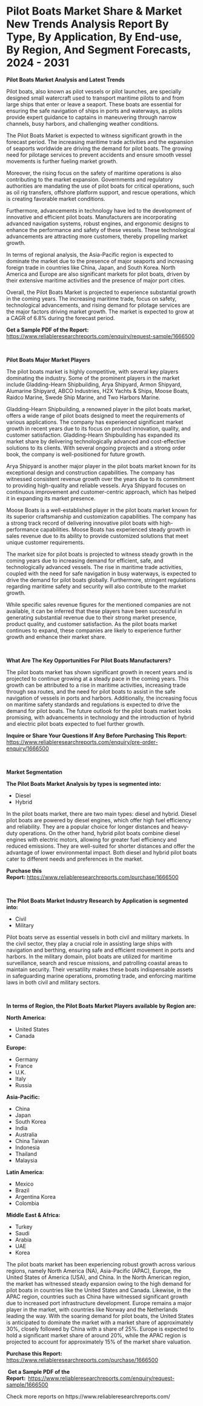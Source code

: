 <p><h1>Pilot Boats Market Share & Market New Trends Analysis Report By Type, By Application, By End-use, By Region, And Segment Forecasts, 2024 - 2031</h1></p><p><strong>Pilot Boats Market Analysis and Latest Trends</strong></p>
<p><p>Pilot boats, also known as pilot vessels or pilot launches, are specially designed small watercraft used to transport maritime pilots to and from large ships that enter or leave a seaport. These boats are essential for ensuring the safe navigation of ships in ports and waterways, as pilots provide expert guidance to captains in maneuvering through narrow channels, busy harbors, and challenging weather conditions.</p><p>The Pilot Boats Market is expected to witness significant growth in the forecast period. The increasing maritime trade activities and the expansion of seaports worldwide are driving the demand for pilot boats. The growing need for pilotage services to prevent accidents and ensure smooth vessel movements is further fueling market growth.</p><p>Moreover, the rising focus on the safety of maritime operations is also contributing to the market expansion. Governments and regulatory authorities are mandating the use of pilot boats for critical operations, such as oil rig transfers, offshore platform support, and rescue operations, which is creating favorable market conditions.</p><p>Furthermore, advancements in technology have led to the development of innovative and efficient pilot boats. Manufacturers are incorporating advanced navigation systems, robust engines, and ergonomic designs to enhance the performance and safety of these vessels. These technological advancements are attracting more customers, thereby propelling market growth.</p><p>In terms of regional analysis, the Asia-Pacific region is expected to dominate the market due to the presence of major seaports and increasing foreign trade in countries like China, Japan, and South Korea. North America and Europe are also significant markets for pilot boats, driven by their extensive maritime activities and the presence of major port cities.</p><p>Overall, the Pilot Boats Market is projected to experience substantial growth in the coming years. The increasing maritime trade, focus on safety, technological advancements, and rising demand for pilotage services are the major factors driving market growth. The market is expected to grow at a CAGR of 6.8% during the forecast period.</p></p>
<p><strong>Get a Sample PDF of the Report:&nbsp;</strong> <a href="https://www.reliableresearchreports.com/enquiry/request-sample/1666500">https://www.reliableresearchreports.com/enquiry/request-sample/1666500</a></p>
<p>&nbsp;</p>
<p><strong>Pilot Boats Major Market Players</strong></p>
<p><p>The pilot boats market is highly competitive, with several key players dominating the industry. Some of the prominent players in the market include Gladding-Hearn Shipbuilding, Arya Shipyard, Armon Shipyard, Alumarine Shipyard, ABCO Industries, H2X Yachts & Ships, Moose Boats, Raidco Marine, Swede Ship Marine, and Two Harbors Marine.</p><p>Gladding-Hearn Shipbuilding, a renowned player in the pilot boats market, offers a wide range of pilot boats designed to meet the requirements of various applications. The company has experienced significant market growth in recent years due to its focus on product innovation, quality, and customer satisfaction. Gladding-Hearn Shipbuilding has expanded its market share by delivering technologically advanced and cost-effective solutions to its clients. With several ongoing projects and a strong order book, the company is well-positioned for future growth.</p><p>Arya Shipyard is another major player in the pilot boats market known for its exceptional design and construction capabilities. The company has witnessed consistent revenue growth over the years due to its commitment to providing high-quality and reliable vessels. Arya Shipyard focuses on continuous improvement and customer-centric approach, which has helped it in expanding its market presence.</p><p>Moose Boats is a well-established player in the pilot boats market known for its superior craftsmanship and customization capabilities. The company has a strong track record of delivering innovative pilot boats with high-performance capabilities. Moose Boats has experienced steady growth in sales revenue due to its ability to provide customized solutions that meet unique customer requirements.</p><p>The market size for pilot boats is projected to witness steady growth in the coming years due to increasing demand for efficient, safe, and technologically advanced vessels. The rise in maritime trade activities, coupled with the need for safe navigation in busy waterways, is expected to drive the demand for pilot boats globally. Furthermore, stringent regulations regarding maritime safety and security will also contribute to the market growth.</p><p>While specific sales revenue figures for the mentioned companies are not available, it can be inferred that these players have been successful in generating substantial revenue due to their strong market presence, product quality, and customer satisfaction. As the pilot boats market continues to expand, these companies are likely to experience further growth and enhance their market share.</p></p>
<p>&nbsp;</p>
<p><strong>What Are The Key Opportunities For Pilot Boats Manufacturers?</strong></p>
<p><p>The pilot boats market has shown significant growth in recent years and is projected to continue growing at a steady pace in the coming years. This growth can be attributed to a rise in maritime activities, increasing trade through sea routes, and the need for pilot boats to assist in the safe navigation of vessels in ports and harbors. Additionally, the increasing focus on maritime safety standards and regulations is expected to drive the demand for pilot boats. The future outlook for the pilot boats market looks promising, with advancements in technology and the introduction of hybrid and electric pilot boats expected to fuel further growth.</p></p>
<p><strong>Inquire or Share Your Questions If Any Before Purchasing This Report:</strong> <a href="https://www.reliableresearchreports.com/enquiry/pre-order-enquiry/1666500">https://www.reliableresearchreports.com/enquiry/pre-order-enquiry/1666500</a></p>
<p>&nbsp;</p>
<p><strong>Market Segmentation</strong></p>
<p><strong>The Pilot Boats Market Analysis by types is segmented into:</strong></p>
<p><ul><li>Diesel</li><li>Hybrid</li></ul></p>
<p><p>In the pilot boats market, there are two main types: diesel and hybrid. Diesel pilot boats are powered by diesel engines, which offer high fuel efficiency and reliability. They are a popular choice for longer distances and heavy-duty operations. On the other hand, hybrid pilot boats combine diesel engines with electric motors, allowing for greater fuel efficiency and reduced emissions. They are well-suited for shorter distances and offer the advantage of lower environmental impact. Both diesel and hybrid pilot boats cater to different needs and preferences in the market.</p></p>
<p><strong>Purchase this Report:&nbsp;</strong><a href="https://www.reliableresearchreports.com/purchase/1666500">https://www.reliableresearchreports.com/purchase/1666500</a></p>
<p>&nbsp;</p>
<p><strong>The Pilot Boats Market Industry Research by Application is segmented into:</strong></p>
<p><ul><li>Civil</li><li>Military</li></ul></p>
<p><p>Pilot boats serve as essential vessels in both civil and military markets. In the civil sector, they play a crucial role in assisting large ships with navigation and berthing, ensuring safe and efficient movement in ports and harbors. In the military domain, pilot boats are utilized for maritime surveillance, search and rescue missions, and patrolling coastal areas to maintain security. Their versatility makes these boats indispensable assets in safeguarding marine operations, promoting trade, and enforcing maritime laws in both civil and military sectors.</p></p>
<p>&nbsp;</p>
<p><strong>In terms of Region, the Pilot Boats Market Players available by Region are:</strong></p>
<p>
    <p> <strong> North America: </strong>
        <ul>
            <li>United States</li>
            <li>Canada</li>
        </ul>
        </p> 
    <p> <strong> Europe: </strong>
        <ul>
            <li>Germany</li>
            <li>France</li>
            <li>U.K.</li>
            <li>Italy</li>
            <li>Russia</li>
        </ul>
        </p> 
    <p> <strong> Asia-Pacific: </strong>
        <ul>
            <li>China</li>
            <li>Japan</li>
            <li>South Korea</li>
            <li>India</li>
            <li>Australia</li>
            <li>China Taiwan</li>
            <li>Indonesia</li>
            <li>Thailand</li>
            <li>Malaysia</li>
        </ul>
        </p> 
    <p> <strong> Latin America: </strong>
        <ul>
            <li>Mexico</li>
            <li>Brazil</li>
            <li>Argentina Korea</li>
            <li>Colombia</li>
        </ul>
        </p> 
    <p> <strong> Middle East & Africa: </strong>
        <ul>
            <li>Turkey</li>
            <li>Saudi</li>
            <li>Arabia</li>
            <li>UAE</li>
            <li>Korea</li>
        </ul>
    </p>
    </p>
<p><p>The pilot boats market has been experiencing robust growth across various regions, namely North America (NA), Asia-Pacific (APAC), Europe, the United States of America (USA), and China. In the North American region, the market has witnessed steady expansion owing to the high demand for pilot boats in countries like the United States and Canada. Likewise, in the APAC region, countries such as China have witnessed significant growth due to increased port infrastructure development. Europe remains a major player in the market, with countries like Norway and the Netherlands leading the way. With the soaring demand for pilot boats, the United States is anticipated to dominate the market with a market share of approximately 30%, closely followed by China with a share of 25%. Europe is expected to hold a significant market share of around 20%, while the APAC region is projected to account for approximately 15% of the market share valuation.</p></p>
<p><strong>Purchase this Report: </strong><a href="https://www.reliableresearchreports.com/purchase/1666500">https://www.reliableresearchreports.com/purchase/1666500</a></p>
<p>&nbsp;<strong>Get a Sample PDF of the Report:&nbsp;&nbsp;</strong><a href="https://www.reliableresearchreports.com/enquiry/request-sample/1666500">https://www.reliableresearchreports.com/enquiry/request-sample/1666500</a></p>
<p><strong></strong></p>
<p>Check more reports on https://www.reliableresearchreports.com/</p>
